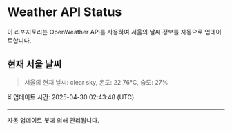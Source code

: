
# Weather API Status

이 리포지토리는 OpenWeather API를 사용하여 서울의 날씨 정보를 자동으로 업데이트합니다.

## 현재 서울 날씨
> 서울의 현재 날씨: clear sky, 온도: 22.76°C, 습도: 27%

⏳ 업데이트 시간: 2025-04-30 02:43:48 (UTC)

---
자동 업데이트 봇에 의해 관리됩니다.
